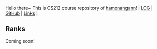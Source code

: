 Hello there~
This is OS212 course repository of [hamonangann](https://github.com/hamonangann/)!
| [LOG](TXT/mylog.txt) | [GitHub](https://github.com/hamonangann/os212) | [Links](./LINKS/) |

## Ranks
Coming soon!


